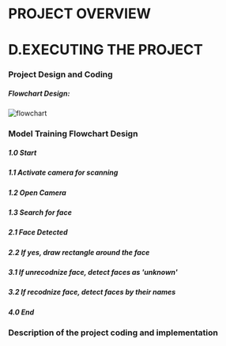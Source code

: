 # PROJECT OVERVIEW

# D.EXECUTING THE PROJECT


### **Project Design and Coding**

##### Flowchart Design:

![flowchart](https://user-images.githubusercontent.com/121369021/211849364-7463801c-9484-4da9-8f14-cd2950333ccf.png)
### Model Training Flowchart Design

##### 1.0 Start
##### 1.1 Activate camera for scanning
##### 1.2 Open Camera
##### 1.3 Search for face
##### 2.1 Face Detected
##### 2.2 If yes, draw rectangle around the face
##### 3.1 If unrecodnize face, detect faces as 'unknown'
##### 3.2 If recodnize face, detect faces by their names
##### 4.0 End

### **Description of the project coding and implementation**
